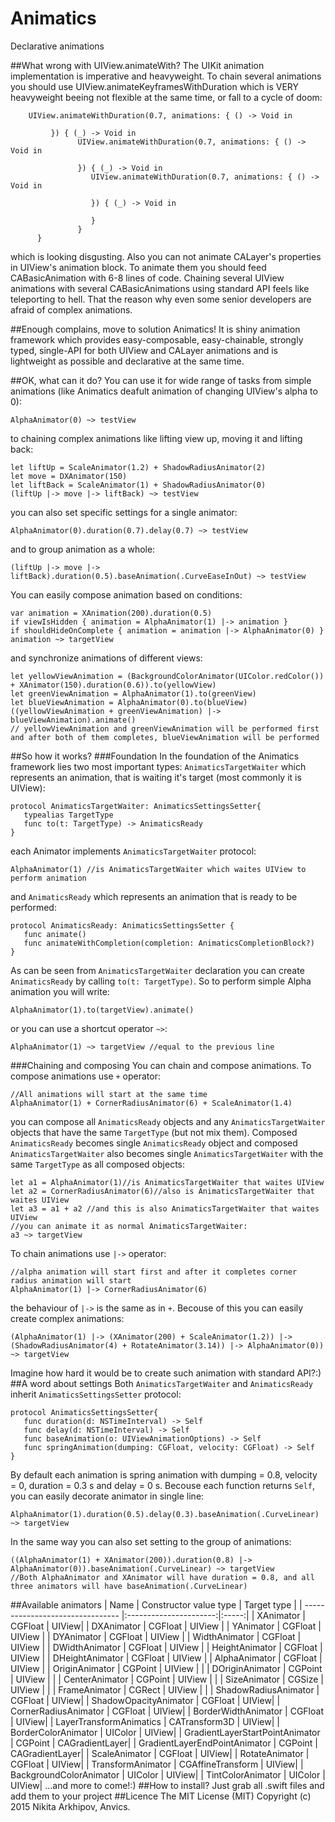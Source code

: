 # Animatics
Declarative animations

##What wrong with UIView.animateWith?
The UIKit animation implementation is imperative and heavyweight. To chain several animations you should use UIView.animateKeyframesWithDuration which is VERY heavyweight beeing not flexible at the same time, or fall to a cycle of doom:
```
    UIView.animateWithDuration(0.7, animations: { () -> Void in
         
         }) { (_) -> Void in
               UIView.animateWithDuration(0.7, animations: { () -> Void in
               
               }) { (_) -> Void in
                  UIView.animateWithDuration(0.7, animations: { () -> Void in
                     
                  }) { (_) -> Void in
                        
                  }
               }
      }
```
which is looking disgusting.
Also you can not animate CALayer's properties in UIView's animation block. To animate them you should feed CABasicAnimation with 6-8 lines of code. 
Chaining several UIView animations with several CABasicAnimations using standard API feels like teleporting to hell. 
That the reason why even some senior developers are afraid of complex animations.

##Enough complains, move to solution
Animatics! It is shiny animation framework which provides easy-composable, easy-chainable, strongly typed, single-API for both UIView and CALayer animations and is lightweight as possible and declarative at the same time.

##OK, what can it do?
You can use it for wide range of tasks from simple animations (like Animatics deafult animation of changing UIView's alpha to 0):
```
AlphaAnimator(0) ~> testView
```
to chaining complex animations like lifting view up, moving it and lifting back:
```
let liftUp = ScaleAnimator(1.2) + ShadowRadiusAnimator(2)
let move = DXAnimator(150)
let liftBack = ScaleAnimator(1) + ShadowRadiusAnimator(0)
(liftUp |-> move |-> liftBack) ~> testView
```
you can also set specific settings for a single animator:
```
AlphaAnimator(0).duration(0.7).delay(0.7) ~> testView
```
and to group animation as a whole:
```
(liftUp |-> move |-> liftBack).duration(0.5).baseAnimation(.CurveEaseInOut) ~> testView
```
You can easily compose animation based on conditions:
```
var animation = XAnimation(200).duration(0.5)
if viewIsHidden { animation = AlphaAnimator(1) |-> animation }
if shouldHideOnComplete { animation = animation |-> AlphaAnimator(0) }
animation ~> targetView
```
and synchronize animations of different views:
```
let yellowViewAnimation = (BackgroundColorAnimator(UIColor.redColor()) + XAnimator(150).duration(0.6)).to(yellowView)
let greenViewAnimation = AlphaAnimator(1).to(greenView)
let blueViewAnimation = AlphaAnimator(0).to(blueView)
((yellowViewAnimation + greenViewAnimation) |-> blueViewAnimation).animate() 
// yellowViewAnimation and greenViewAnimation will be performed first and after both of them completes, blueViewAnimation will be performed
```

##So how it works?
###Foundation
In the foundation of the Animatics framework lies two most important types: `AnimaticsTargetWaiter` which represents an animation, that is waiting it's target (most commonly it is UIView):
```
protocol AnimaticsTargetWaiter: AnimaticsSettingsSetter{
   typealias TargetType
   func to(t: TargetType) -> AnimaticsReady
}
```
each Animator implements `AnimaticsTargetWaiter` protocol:
```
AlphaAnimator(1) //is AnimaticsTargetWaiter which waites UIView to perform animation
```
and `AnimaticsReady` which represents an animation that is ready to be performed:
```
protocol AnimaticsReady: AnimaticsSettingsSetter {
   func animate()
   func animateWithCompletion(completion: AnimaticsCompletionBlock?)
}
```
As can be seen from `AnimaticsTargetWaiter` declaration you can create `AnimaticsReady` by calling `to(t: TargetType)`. So to perform simple Alpha animation you will write:
```
AlphaAnimator(1).to(targetView).animate()
```
or you can use a shortcut operator `~>`:
```
AlphaAnimator(1) ~> targetView //equal to the previous line
```
###Chaining and composing
You can chain and compose animations. To compose animations use `+` operator:
```
//All animations will start at the same time
AlphaAnimator(1) + CornerRadiusAnimator(6) + ScaleAnimator(1.4)
```
you can compose all `AnimaticsReady` objects and any `AnimaticsTargetWaiter` objects that have the same `TargetType` (but not mix them). Composed `AnimaticsReady` becomes single `AnimaticsReady` object and composed `AnimaticsTargetWaiter` also becomes single `AnimaticsTargetWaiter` with the same `TargetType` as all composed objects:
```
let a1 = AlphaAnimator(1)//is AnimaticsTargetWaiter that waites UIView
let a2 = CornerRadiusAnimator(6)//also is AnimaticsTargetWaiter that waites UIView
let a3 = a1 + a2 //and this is also AnimaticsTargetWaiter that waites UIView
//you can animate it as normal AnimaticsTargetWaiter:
a3 ~> targetView
```
To chain animations use `|->` operator:
```
//alpha animation will start first and after it completes corner radius animation will start
AlphaAnimator(1) |-> CornerRadiusAnimator(6)
```
the behaviour of `|->` is the same as in `+`. Becouse of this you can easily create complex animations:
```
(AlphaAnimator(1) |-> (XAnimator(200) + ScaleAnimator(1.2)) |-> (ShadowRadiusAnimator(4) + RotateAnimator(3.14)) |-> AlphaAnimator(0)) ~> targetView
```
Imagine how hard it would be to create such animation with standard API?:)
##A word about settings
Both `AnimaticsTargetWaiter` and `AnimaticsReady` inherit `AnimaticsSettingsSetter` protocol:
```
protocol AnimaticsSettingsSetter{
   func duration(d: NSTimeInterval) -> Self
   func delay(d: NSTimeInterval) -> Self
   func baseAnimation(o: UIViewAnimationOptions) -> Self
   func springAnimation(dumping: CGFloat, velocity: CGFloat) -> Self
}
```
By default each animation is spring animation with dumping = 0.8, velocity = 0, duration = 0.3 s and delay = 0 s. Becouse each function returns `Self`, you can easily decorate animator in single line:
```
AlphaAnimator(1).duration(0.5).delay(0.3).baseAnimation(.CurveLinear) ~> targetView
```
In the same way you can also set setting to the group of animations:
```
((AlphaAnimator(1) + XAnimator(200)).duration(0.8) |-> AlphaAnimator(0)).baseAnimation(.CurveLinear) ~> targetView
//Both AlphaAnimator and XAnimator will have duration = 0.8, and all three animators will have baseAnimation(.CurveLinear)
```
##Available animators
| Name                             | Constructor value type | Target type |
| -------------------------------- |:----------------------:|:-----:|
| XAnimator              | CGFloat                | UIView| 
| DXAnimator     | CGFloat      |   UIView |
| YAnimator  | CGFloat     |    UIView | 
| DYAnimator  | CGFloat   |    UIView |
| WidthAnimator  | CGFloat      |    UIView |
| DWidthAnimator  | CGFloat      |    UIView |
| HeightAnimator  | CGFloat      |    UIView |
| DHeightAnimator  | CGFloat      |    UIView |
| AlphaAnimator  | CGFloat      |    UIView |
| OriginAnimator  | CGPoint      |    UIView | |
| DOriginAnimator  | CGPoint      |    UIView | |
| CenterAnimator  | CGPoint      |    UIView | |
| SizeAnimator  | CGSize      |    UIView | |
| FrameAnimator  | CGRect      |    UIView | |
| ShadowRadiusAnimator   | CGFloat                | UIView| 
| ShadowOpacityAnimator  | CGFloat                | UIView| 
| CornerRadiusAnimator              | CGFloat                | UIView| 
| BorderWidthAnimator              | CGFloat                | UIView| 
| LayerTransformAnimatics              | CATransform3D                | UIView| 
| BorderColorAnimator              | UIColor                | UIView| 
| GradientLayerStartPointAnimator              | CGPoint                | CAGradientLayer| 
| GradientLayerEndPointAnimator              | CGPoint                | CAGradientLayer| 
| ScaleAnimator              | CGFloat                | UIView| 
| RotateAnimator              | CGFloat                | UIView| 
| TransformAnimator              | CGAffineTransform                | UIView| 
| BackgroundColorAnimator              | UIColor                | UIView| 
| TintColorAnimator              | UIColor                | UIView| 
...and more to come!:)
##How to install?
Just grab all .swift files and add them to your project
##Licence
The MIT License (MIT)
Copyright (c) 2015 Nikita Arkhipov, Anvics.


